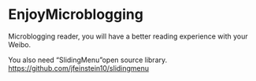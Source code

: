 EnjoyMicroblogging
==================

Microblogging reader, you will have a better reading experience with your Weibo.

You also need “SlidingMenu”open source library.  
https://github.com/jfeinstein10/slidingmenu
